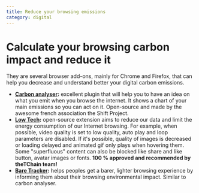 ```yaml
---
title: Reduce your browsing emissions
category: digital
---
```


# Calculate your browsing carbon impact and reduce it

They are several browser add-ons, mainly for Chrome and Firefox, that can help you decrease and understand better your digital carbon emissions.

- **[Carbon analyser](https://addons.mozilla.org/en-US/firefox/addon/carbonalyser/):** excellent plugin that will help you to have an idea on what you emit when you browse the internet. It shows a chart of your main emissions so you can act on it. Open-source and made by the awesome french association the Shift Project.
- **[Low Tech](https://addons.mozilla.org/fr/firefox/addon/low-web-extension/):** open-source extension aims to reduce our data and limit the energy consumption of our Internet browsing. For example, when possible, video quality is set to low quality, auto play and loop parameters are disabled. If it's possible, quality of images is decreased or loading delayed and animated gif only plays when hovering them. Some "superfluous" content can also be blocked like share and like button, avatar images or fonts. **100 % approved and recommended by theTChain team!**
- **[Bare Tracker](https://addons.mozilla.org/fr/firefox/addon/bare-tracker):** helps peoples get a barer, lighter browsing experience by informing them about their browsing environmental impact. Similar to carbon analyser.
